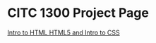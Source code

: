 # CITC 1300 Project Page

<a href="Intro_to_HTML/index.html" target="_blank">Intro to HTML </a>
<a href="HTML5_intro_to_CSS/index.html" target="_blank">HTML5 and Intro to CSS</a>